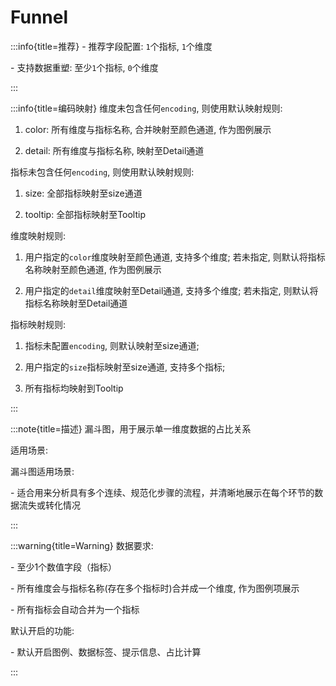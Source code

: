 # Funnel

:::info{title=推荐}
\- 推荐字段配置: `1`个指标, `1`个维度

\- 支持数据重塑: 至少`1`个指标, `0`个维度

:::

:::info{title=编码映射}
维度未包含任何`encoding`, 则使用默认映射规则:

1. color: 所有维度与指标名称, 合并映射至颜色通道, 作为图例展示

2. detail: 所有维度与指标名称, 映射至Detail通道

指标未包含任何`encoding`, 则使用默认映射规则:

1. size: 全部指标映射至size通道

2. tooltip: 全部指标映射至Tooltip



维度映射规则:

1. 用户指定的`color`维度映射至颜色通道, 支持多个维度; 若未指定, 则默认将指标名称映射至颜色通道, 作为图例展示

2. 用户指定的`detail`维度映射至Detail通道, 支持多个维度; 若未指定, 则默认将指标名称映射至Detail通道

指标映射规则:

1. 指标未配置`encoding`, 则默认映射至size通道;

2. 用户指定的`size`指标映射至size通道, 支持多个指标;

3. 所有指标均映射到Tooltip

:::

:::note{title=描述}
漏斗图，用于展示单一维度数据的占比关系

适用场景:

漏斗图适用场景:

\- 适合用来分析具有多个连续、规范化步骤的流程，并清晰地展示在每个环节的数据流失或转化情况

:::

:::warning{title=Warning}
数据要求:

\- 至少1个数值字段（指标）

\- 所有维度会与指标名称(存在多个指标时)合并成一个维度, 作为图例项展示

\- 所有指标会自动合并为一个指标

默认开启的功能:

\- 默认开启图例、数据标签、提示信息、占比计算

:::

